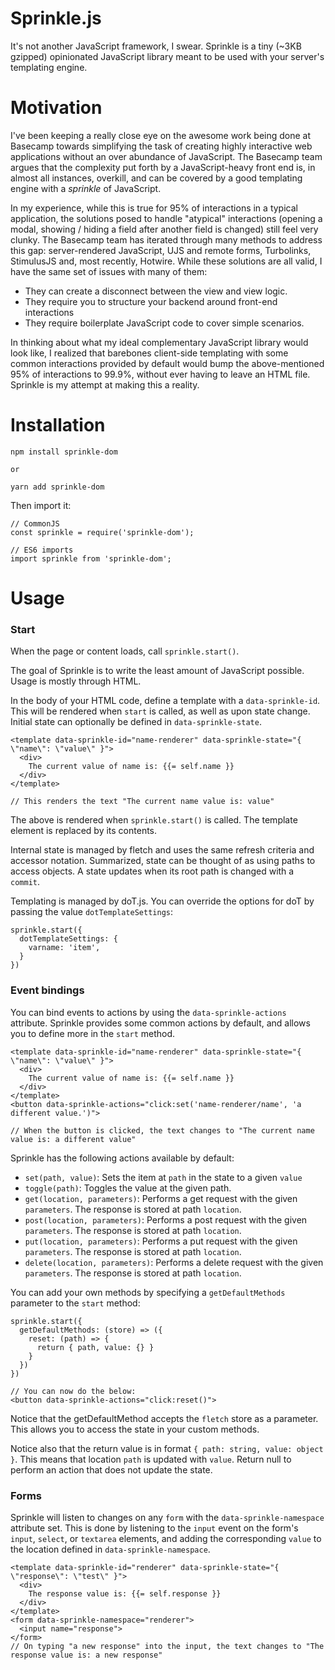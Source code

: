 
# Sprinkle.js
It's not another JavaScript framework, I swear.
Sprinkle is a tiny (~3KB gzipped) opinionated JavaScript library meant to be used with your server's templating engine.

# Motivation
I've been keeping a really close eye on the awesome work being done at Basecamp towards simplifying the task of creating highly interactive web applications without an over abundance of JavaScript. The Basecamp team argues that the complexity put forth by a JavaScript-heavy front end is, in almost all instances, overkill, and can be covered by a good templating engine with a *sprinkle* of JavaScript.

In my experience, while this is true for 95% of interactions in a typical application, the solutions posed to handle "atypical" interactions (opening a modal, showing / hiding a field after another field is changed) still feel very clunky. The Basecamp team has iterated through many methods to address this gap: server-rendered JavaScript, UJS and remote forms, Turbolinks, StimulusJS and, most recently, Hotwire. While these solutions are all valid, I have the same set of issues with many of them: 

 - They can create a disconnect between the view and view logic.
 - They require you to structure your backend around front-end interactions
 - They require boilerplate JavaScript code to cover simple scenarios.

In thinking about what my ideal complementary JavaScript library would look like, I realized that barebones client-side templating with some common interactions provided by default would bump the above-mentioned 95% of interactions to 99.9%, without ever having to leave an HTML file. Sprinkle is my attempt at making this a reality.

# Installation

```
npm install sprinkle-dom

or

yarn add sprinkle-dom
```

Then import it:

```
// CommonJS
const sprinkle = require('sprinkle-dom');

// ES6 imports
import sprinkle from 'sprinkle-dom';
```

# Usage

### Start

When the page or content loads, call `sprinkle.start()`.

The goal of Sprinkle is to write the least amount of JavaScript possible. Usage is mostly through HTML.

In the body of your HTML code, define a template with a `data-sprinkle-id`. This will be rendered when `start` is called, as well as upon state change. Initial state can optionally be defined in `data-sprinkle-state`.

```
<template data-sprinkle-id="name-renderer" data-sprinkle-state="{ \"name\": \"value\" }">
  <div>
    The current value of name is: {{= self.name }}
  </div>
</template>

// This renders the text "The current name value is: value"
```
The above is rendered when `sprinkle.start()` is called. The template element is replaced by its contents.

Internal state is managed by fletch and uses the same refresh criteria and accessor notation. Summarized, state can be thought of as using paths to access objects. A state updates when its root path is changed with a `commit`.

Templating is managed by doT.js. You can override the options for doT by passing the value `dotTemplateSettings`:

```
sprinkle.start({
  dotTemplateSettings: {
    varname: 'item',
  }
})
```

### Event bindings

You can bind events to actions by using the `data-sprinkle-actions` attribute. Sprinkle provides some common actions by default, and allows you to define more in the `start` method.

```
<template data-sprinkle-id="name-renderer" data-sprinkle-state="{ \"name\": \"value\" }">
  <div>
    The current value of name is: {{= self.name }}
  </div>
</template>
<button data-sprinkle-actions="click:set('name-renderer/name', 'a different value.')">

// When the button is clicked, the text changes to "The current name value is: a different value"
```

Sprinkle has the following actions available by default:

- `set(path, value)`: Sets the item at `path` in the state to a given `value`
- `toggle(path)`: Toggles the value at the given path.
- `get(location, parameters)`: Performs a get request with the given `parameters`. The response is stored at path `location`.
- `post(location, parameters)`: Performs a post request with the given `parameters`. The response is stored at path `location`.
- `put(location, parameters)`: Performs a put request with the given `parameters`. The response is stored at path `location`.
- `delete(location, parameters)`: Performs a delete request with the given `parameters`. The response is stored at path `location`.

You can add your own methods by specifying a `getDefaultMethods` parameter to the `start` method:

```
sprinkle.start({
  getDefaultMethods: (store) => ({
    reset: (path) => {
      return { path, value: {} }
    }
  })
})

// You can now do the below:
<button data-sprinkle-actions="click:reset()">
```

Notice that the getDefaultMethod accepts the `fletch` store as a parameter. This allows you to access the state in your custom methods.

Notice also that the return value is in format `{ path: string, value: object }`. This means that location `path` is updated with `value`. Return null to perform an action that does not update the state.

### Forms

Sprinkle will listen to changes on any `form` with the `data-sprinkle-namespace` attribute set. This is done by listening to the `input` event on the form's `input`, `select`, or `textarea` elements, and adding the corresponding `value` to the location defined in `data-sprinkle-namespace`.

```
<template data-sprinkle-id="renderer" data-sprinkle-state="{ \"response\": \"test\" }">
  <div>
    The response value is: {{= self.response }}
  </div>
</template>
<form data-sprinkle-namespace="renderer">
  <input name="response">
</form>
// On typing "a new response" into the input, the text changes to "The response value is: a new response"
```
